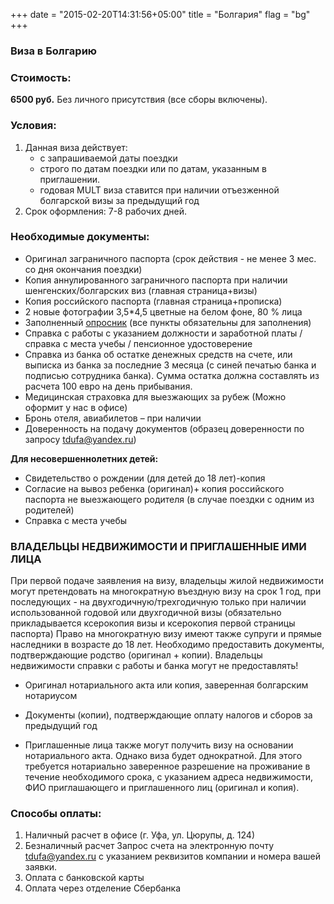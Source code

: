 +++
date = "2015-02-20T14:31:56+05:00"
title = "Болгария"
flag = "bg"
+++
### Виза в Болгарию

### Стоимость:
 **6500 руб.** Без личного присутствия (все сборы включены).
 
### Условия:

1. Данная виза действует:
   * с запрашиваемой даты поездки
   * строго по датам поездки или по датам, указанным в приглашении.
   * годовая MULT виза ставится при наличии отъезженной болгарской визы за предыдущий год
2. Срок оформления: 7-8 рабочих дней.

### Необходимые документы:

* Оригинал заграничного паспорта (срок действия - не менее 3 мес. со дня окончания поездки)
* Копия аннулированного заграничного паспорта при наличии шенгенских/болгарских виз (главная страница+визы)
* Копия российского паспорта (главная страница+прописка)
* 2 новые фотографии 3,5*4,5 цветные на белом фоне, 80 % лица
* Заполненный [опросник](/forms/Opros-Shengen.docx) (все пункты обязательны для заполнения)
* Справка с работы с указанием должности и заработной платы /справка с места учебы / пенсионное удостоверение
* Справка из банка об остатке денежных средств на счете, или выписка из банка за последние 3 месяца (с синей печатью банка и подписью сотрудника банка). Сумма остатка должна составлять из расчета 100 евро на день прибывания.
* Медицинская страховка для выезжающих за рубеж (Можно оформит у нас в офисе)
* Бронь отеля, авиабилетов – при наличии
* Доверенность на подачу документов (образец доверенности по запросу [tdufa@yandex.ru](mailto:tdufa@yandex.ru))

**Для несовершеннолетних детей:**
* Свидетельство о рождении (для детей до 18 лет)-копия
* Согласие на вывоз ребенка (оригинал)+ копия российского паспорта не выезжающего родителя (в случае поездки с одним из родителей)
* Справка с места учебы 

### ВЛАДЕЛЬЦЫ НЕДВИЖИМОСТИ И ПРИГЛАШЕННЫЕ ИМИ ЛИЦА
При первой подаче заявления на визу, владельцы жилой недвижимости могут претендовать на многократную въездную
визу на срок 1 год, при последующих - на двухгодичную/трехгодичную только при наличии использованной
годовой или двухгодичной визы (обязательно прикладывается ксерокопия визы и ксерокопия первой страницы паспорта)
Право на многократную визу имеют также супруги и прямые наследники в возрасте до 18 лет. Необходимо предоставить
документы, подтверждающие родство (оригинал + копии).
Владельцы недвижимости справки с работы и банка могут не предоставлять!

* Оригинал нотариального акта или копия, заверенная болгарским нотариусом
* Документы (копии), подтверждающие оплату налогов и сборов за предыдущий год


* Приглашенные лица также могут получить визу на основании нотариального акта. Однако виза будет однократной.
Для этого требуется нотариально заверенное разрешение на проживание в течение необходимого срока, с
указанием адреса недвижимости, ФИО приглашающего и приглашенного лиц (оригинал и копия).




### Способы оплаты:

1. Наличный расчет в офисе (г. Уфа, ул. Цюрупы, д. 124)
2. Безналичный расчет 
Запрос счета на электронную почту [tdufa@yandex.ru](mailto:tdufa@yandex.ru) с указанием реквизитов компании и номера вашей заявки. 
3. Оплата с банковской карты
4. Оплата через отделение Сбербанка
